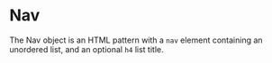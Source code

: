 # Nav

The Nav object is an HTML pattern with a `nav` element containing an unordered list, and an optional `h4` list title.